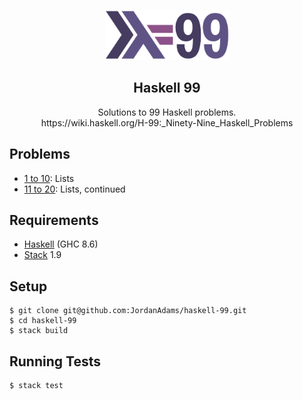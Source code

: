 <p align="center"><img src="/.github/logo.png" height="80" /></p>
<h2 align="center">Haskell 99</h2>

<p align="center" fontSize="5">
    Solutions to 99 Haskell problems.
    <br />
    https://wiki.haskell.org/H-99:_Ninety-Nine_Haskell_Problems
</p>


## Problems

- [1 to 10](/src/Haskell99/OneTen.hs): Lists
- [11 to 20](/src/Haskell99/ElevenTwenty.hs): Lists, continued


## Requirements

- [Haskell](https://haskell.org) (GHC 8.6)
- [Stack](https://docs.haskellstack.org/en/stable/README/) 1.9

## Setup

```
$ git clone git@github.com:JordanAdams/haskell-99.git
$ cd haskell-99
$ stack build
```

## Running Tests

```
$ stack test
```
